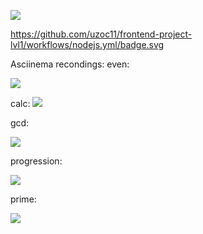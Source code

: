 <a href="https://codeclimate.com/github/codeclimate/codeclimate/maintainability"><img src="https://api.codeclimate.com/v1/badges/a99a88d28ad37a79dbf6/maintainability" /></a>

https://github.com/uzoc11/frontend-project-lvl1/workflows/nodejs.yml/badge.svg


Asciinema recondings:
even:

<a href="https://asciinema.org/a/ObwaQcGNG6u1GtPhL4utIHB39" target="_blank"><img src="https://asciinema.org/a/ObwaQcGNG6u1GtPhL4utIHB39.svg" /></a>

calc:
<a href="https://asciinema.org/a/ObwaQcGNG6u1GtPhL4utIHB39" target="_blank"><img src="https://asciinema.org/a/ObwaQcGNG6u1GtPhL4utIHB39.svg" /></a>

gcd:

<a href="https://asciinema.org/a/mUSSR6xc0LRIi6ZaPZRCw09Kg" target="_blank"><img src="https://asciinema.org/a/mUSSR6xc0LRIi6ZaPZRCw09Kg.svg" /></a>

progression:

<a href="https://asciinema.org/a/k8z9UshOTRaP0Wzj957X0FZxv" target="_blank"><img src="https://asciinema.org/a/k8z9UshOTRaP0Wzj957X0FZxv.svg" /></a>

prime:

<a href="https://asciinema.org/a/yui2onirpIEYVBscSktBZ20Z7" target="_blank"><img src="https://asciinema.org/a/yui2onirpIEYVBscSktBZ20Z7.svg" /></a>
